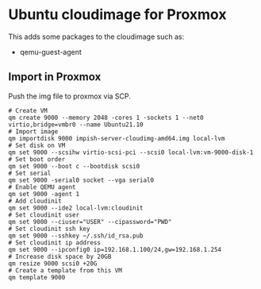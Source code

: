 # Ubuntu cloudimage for Proxmox

This adds some packages to the cloudimage such as:

- qemu-guest-agent

## Import in Proxmox

Push the img file to proxmox via SCP.
```
# Create VM
qm create 9000 --memory 2048 -cores 1 -sockets 1 --net0 virtio,bridge=vmbr0 --name Ubuntu21.10
# Import image
qm importdisk 9000 impish-server-cloudimg-amd64.img local-lvm
# Set disk on VM
qm set 9000 --scsihw virtio-scsi-pci --scsi0 local-lvm:vm-9000-disk-1
# Set boot order
qm set 9000 --boot c --bootdisk scsi0
# Set serial
qm set 9000 -serial0 socket --vga serial0
# Enable QEMU agent
qm set 9000 -agent 1
# Add cloudinit
qm set 9000 --ide2 local-lvm:cloudinit
# Set cloudinit user
qm set 9000 --ciuser="USER" --cipassword="PWD"
# Set cloudinit ssh key
qm set 9000 --sshkey ~/.ssh/id_rsa.pub
# Set cloudinit ip address
qm set 9000 --ipconfig0 ip=192.168.1.100/24,gw=192.168.1.254
# Increase disk space by 20GB
qm resize 9000 scsi0 +20G
# Create a template from this VM
qm template 9000
```
